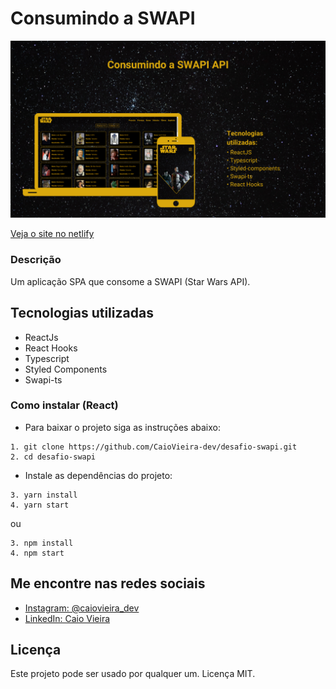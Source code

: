 # Consumindo a SWAPI
<img src="./.github/banner.png">

[Veja o site no netlify](https://consumindo-swapi-caiovieira-dev.netlify.app/)
### Descrição
Um aplicação SPA que consome a SWAPI (Star Wars API).

## Tecnologias utilizadas
- ReactJs
- React Hooks
- Typescript
- Styled Components
- Swapi-ts 

### Como instalar (React)

* Para baixar o projeto siga as instruções abaixo:

```
1. git clone https://github.com/CaioVieira-dev/desafio-swapi.git
2. cd desafio-swapi
```

* Instale as dependências do projeto:

```
3. yarn install
4. yarn start
```

ou

```
3. npm install
4. npm start
```
## Me encontre nas redes sociais
- [Instagram: @caiovieira_dev](https://www.instagram.com/caiovieira_dev/)
- [LinkedIn: Caio Vieira](https://www.linkedin.com/in/caio-vieira-b1aab9201/)

## Licença
Este projeto pode ser usado por qualquer um. Licença MIT.




